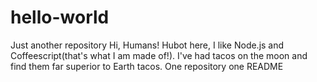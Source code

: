 # hello-world
Just another repository
Hi, Humans!
Hubot here, I like Node.js and Coffeescript(that's what I am made of!).
I've had tacos on the moon and find them far superior to Earth tacos.
One repository one README
